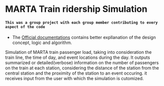 # MARTA Train ridership Simulation

#### `This was a group project with each group member contributing to every aspect of the code`

- The [Official documentations](https://docs.google.com/document/d/1TQnV_xkNiqZVAdHiBxkUaKbdTB2uMdcEr8sbEM-rQeg/edit?usp=sharing) contains better expllanation of the design concept, logic and algorithm.

Simulation of MARTA train passenger load, taking into consideration the train line, the time of day, and event locations during the day.
It outputs summarized or detailed(verbose) information on the number of passengers on the train at each station, considering the distance of the station from the central station and the proximity of the station to an event occuring. it receives input from the user with which the simulation is cutomized.

